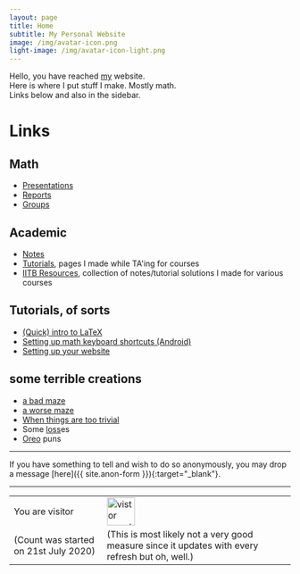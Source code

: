 ```yaml
--- 
layout: page
title: Home
subtitle: My Personal Website
image: /img/avatar-icon.png
light-image: /img/avatar-icon-light.png
---
```

Hello, you have reached [my](/aboutme) website.  
Here is where I put stuff I make. Mostly math.  
Links below and also in the sidebar.

<!-- You may also be interested in checking out [Student Seminar in Mathematics Department, IITB](https://student-seminar-math-iitb.github.io), an initiative of mine and [Som Phene](https://somphene.github.io)'s. -->

# Links
## Math
* [Presentations](/presentations)
* [Reports](/reports)
* [Groups](/alg/groups)

## Academic
* [Notes](/notes)
* [Tutorials](/tuts), pages I made while TA'ing for courses
* [IITB Resources](/iitb-resources), collection of notes/tutorial solutions I made for various courses

## Tutorials, of sorts
* [(Quick) intro to LaTeX](/latex)
* [Setting up math keyboard shortcuts (Android)](/shortcuts)
* [Setting up your website](/website)

## some terrible creations
* [a bad maze](/maze)
* [a worse maze](/worse-maze)
* [When things are too trivial](/trivial)
* Some [loss](/loss.txt)es
* [Oreo](/oreo) puns

---

If you have something to tell and wish to do so anonymously, you may drop a message [here]({{ site.anon-form }}){:target="_blank"}.

---

<table>
  <tr>
    <td>You are visitor</td>
    <td><img src="https://profile-counter.glitch.me/randommathguy/count.svg" alt="vistor count" height="50" /></td>
  </tr>
  <tr>
    <td>(Count was started on 21st July 2020)</td>
    <td>(This is most likely not a very good measure since it updates with every refresh but oh, well.)</td>    
  </tr>
</table>